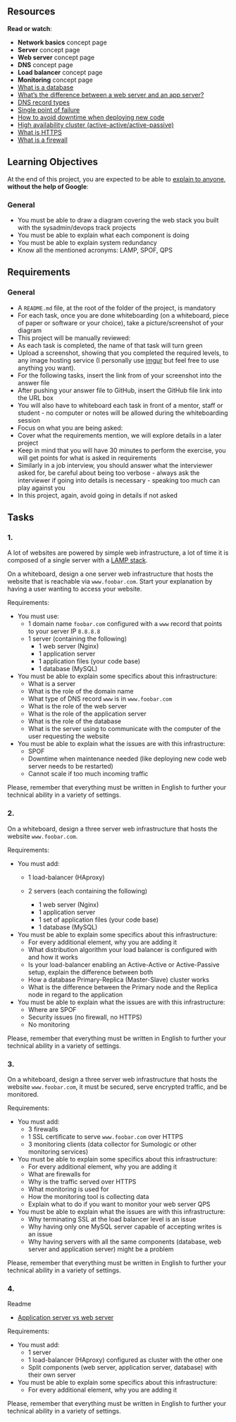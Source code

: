 ## Resources

**Read or watch**:

*   **Network basics** concept page
*   **Server** concept page
*   **Web server** concept page
*   **DNS** concept page
*   **Load balancer** concept page
*   **Monitoring** concept page
*   [What is a database](/rltoken/7Pp0_Mdit6r_ZdRGKAwcqw "What is a database")
*   [What’s the difference between a web server and an app server?](/rltoken/YqKvabbDDtSjnHMV9g1gHw "What's the difference between a web server and an app server?")
*   [DNS record types](/rltoken/y8hTq-XsCaj2XxhNBGTd2A "DNS record types")
*   [Single point of failure](/rltoken/56OIJ23o5mqSaSeLEwxzJg "Single point of failure")
*   [How to avoid downtime when deploying new code](/rltoken/lxwkY5pRIVzatMPXwx6yew "How to avoid downtime when deploying new code")
*   [High availability cluster (active-active/active-passive)](/rltoken/rITwKN4AKP1hXZl2FKcAcw "High availability cluster (active-active/active-passive)")
*   [What is HTTPS](/rltoken/3VWpqbW7bvkuTLEpT7cqdA "What is HTTPS")
*   [What is a firewall](/rltoken/P2A36USOkcekiqHsCzTefQ "What is a firewall")

## Learning Objectives

At the end of this project, you are expected to be able to [explain to anyone](/rltoken/RrkQ3Y4e2NeMFLApRBf8Zg "explain to anyone"), **without the help of Google**:

### General

*   You must be able to draw a diagram covering the web stack you built with the sysadmin/devops track projects
*   You must be able to explain what each component is doing
*   You must be able to explain system redundancy
*   Know all the mentioned acronyms: LAMP, SPOF, QPS

## Requirements

### General

*   A `README.md` file, at the root of the folder of the project, is mandatory
*   For each task, once you are done whiteboarding (on a whiteboard, piece of paper or software or your choice), take a picture/screenshot of your diagram
*   This project will be manually reviewed:
*   As each task is completed, the name of that task will turn green
*   Upload a screenshot, showing that you completed the required levels, to any image hosting service (I personally use [imgur](/rltoken/16_BGzDlaeQepe6t265Xag "imgur") but feel free to use anything you want).
*   For the following tasks, insert the link from of your screenshot into the answer file
*   After pushing your answer file to GitHub, insert the GitHub file link into the URL box
*   You will also have to whiteboard each task in front of a mentor, staff or student - no computer or notes will be allowed during the whiteboarding session
*   Focus on what you are being asked:
*   Cover what the requirements mention, we will explore details in a later project
*   Keep in mind that you will have 30 minutes to perform the exercise, you will get points for what is asked in requirements
*   Similarly in a job interview, you should answer what the interviewer asked for, be careful about being too verbose - always ask the interviewer if going into details is necessary - speaking too much can play against you
*   In this project, again, avoid going in details if not asked

## Tasks

### 1.

A lot of websites are powered by simple web infrastructure, a lot of time it is composed of a single server with a [LAMP stack](/rltoken/OtZFy7tXzJmziqfiXKT5lA "LAMP stack").

On a whiteboard, design a one server web infrastructure that hosts the website that is reachable via `www.foobar.com`. Start your explanation by having a user wanting to access your website.

Requirements:

*   You must use:
    *   1 domain name `foobar.com` configured with a `www` record that points to your server IP `8.8.8.8`
    *   1 server (containing the following)
        *   1 web server (Nginx)
        *   1 application server
        *   1 application files (your code base)
        *   1 database (MySQL)
*   You must be able to explain some specifics about this infrastructure:
    *   What is a server
    *   What is the role of the domain name
    *   What type of DNS record `www` is in `www.foobar.com`
    *   What is the role of the web server
    *   What is the role of the application server
    *   What is the role of the database
    *   What is the server using to communicate with the computer of the user requesting the website
*   You must be able to explain what the issues are with this infrastructure:
    *   SPOF
    *   Downtime when maintenance needed (like deploying new code web server needs to be restarted)
    *   Cannot scale if too much incoming traffic

Please, remember that everything must be written in English to further your technical ability in a variety of settings.

  

### 2.

On a whiteboard, design a three server web infrastructure that hosts the website `www.foobar.com`.

Requirements:

*   You must add:
    *   1 load-balancer (HAproxy)  
        
    *   2 servers (each containing the following)
        *   1 web server (Nginx)
        *   1 application server
        *   1 set of application files (your code base)
        *   1 database (MySQL)
*   You must be able to explain some specifics about this infrastructure:
    *   For every additional element, why you are adding it
    *   What distribution algorithm your load balancer is configured with and how it works
    *   Is your load-balancer enabling an Active-Active or Active-Passive setup, explain the difference between both
    *   How a database Primary-Replica (Master-Slave) cluster works
    *   What is the difference between the Primary node and the Replica node in regard to the application
*   You must be able to explain what the issues are with this infrastructure:
    *   Where are SPOF
    *   Security issues (no firewall, no HTTPS)
    *   No monitoring

Please, remember that everything must be written in English to further your technical ability in a variety of settings.

  

### 3.

On a whiteboard, design a three server web infrastructure that hosts the website `www.foobar.com`, it must be secured, serve encrypted traffic, and be monitored.

Requirements:

*   You must add:
    *   3 firewalls
    *   1 SSL certificate to serve `www.foobar.com` over HTTPS
    *   3 monitoring clients (data collector for Sumologic or other monitoring services)
*   You must be able to explain some specifics about this infrastructure:
    *   For every additional element, why you are adding it
    *   What are firewalls for
    *   Why is the traffic served over HTTPS
    *   What monitoring is used for
    *   How the monitoring tool is collecting data
    *   Explain what to do if you want to monitor your web server QPS
*   You must be able to explain what the issues are with this infrastructure:
    *   Why terminating SSL at the load balancer level is an issue
    *   Why having only one MySQL server capable of accepting writes is an issue
    *   Why having servers with all the same components (database, web server and application server) might be a problem

Please, remember that everything must be written in English to further your technical ability in a variety of settings.

  

### 4.

Readme

*   [Application server vs web server](/rltoken/okRb72QtkOSmwDsyR-hJHA "Application server vs web server")

Requirements:

*   You must add:
    *   1 server
    *   1 load-balancer (HAproxy) configured as cluster with the other one
    *   Split components (web server, application server, database) with their own server
*   You must be able to explain some specifics about this infrastructure:
    *   For every additional element, why you are adding it

Please, remember that everything must be written in English to further your technical ability in a variety of settings.